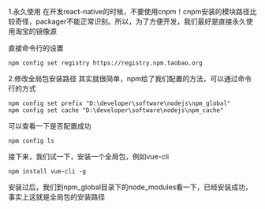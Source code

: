 1.永久使用
在开发react-native的时候，不要使用cnpm！cnpm安装的模块路径比较奇怪，packager不能正常识别。所以，为了方便开发，我们最好是直接永久使用淘宝的镜像源

直接命令行的设置
````shell script
npm config set registry https://registry.npm.taobao.org
````
2.修改全局包安装路径
其实就很简单，npm给了我们配置的方法，可以通过命令行的方式
````shell script
npm config set prefix "D:\developer\software\nodejs\npm_global"
npm config set cache "D:\developer\software\nodejs\npm_cache"
````
可以查看一下是否配置成功
````shell script
npm config ls 
````
接下来，我们试一下，安装一个全局包，例如vue-cli
````shell script
npm install vue-cli -g
````
安装过后，我们到npm_global目录下的node_modules看一下，已经安装成功，事实上这就是全局包的安装路径